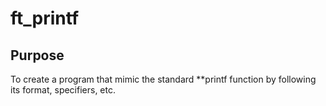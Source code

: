 # ft_printf 
## Purpose
To create a program that mimic the standard **printf function by following its format, specifiers, etc.
